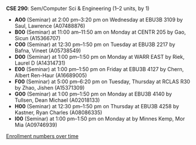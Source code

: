 **CSE 290**: Sem/Computer Sci & Engineering (1–2 units, by 1)

- **A00** (Seminar) at 2:00 pm–3:20 pm on Wednesday at EBU3B 3109 by Saul, Lawrence (A07488876)
- **B00** (Seminar) at 11:00 am–11:50 am on Monday at CENTR 205 by Gao, Sicun (A15366707)
- **C00** (Seminar) at 12:30 pm–1:50 pm on Tuesday at EBU3B 2217 by Bafna, Vineet (A05738549)
- **D00** (Seminar) at 1:00 pm–1:50 pm on Monday at WARR EAST by Riek, Laurel D (A14314731)
- **E00** (Seminar) at 1:00 pm–1:50 pm on Friday at EBU3B 4127 by Chern, Albert Ren-Haur (A16689005)
- **F00** (Seminar) at 5:00 pm–6:20 pm on Tuesday, Thursday at RCLAS R30 by Zhao, Jishen (A15371309)
- **G00** (Seminar) at 1:00 pm–1:50 pm on Monday at EBU3B 4140 by Tullsen, Dean Michael (A02018133)
- **H00** (Seminar) at 12:30 pm–1:50 pm on Thursday at EBU3B 4258 by Kastner, Ryan Charles (A08086335)
- **I00** (Seminar) at 1:00 pm–1:50 pm on Monday at   by Minnes Kemp, Mor Mia (A09746939)

[Enrollment numbers over time](./CSE290.tsv)
